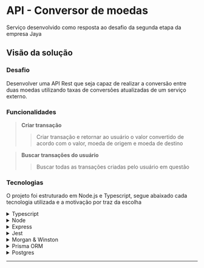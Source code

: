 # API - Conversor de moedas
Serviço desenvolvido como resposta ao desafio da segunda etapa da empresa Jaya

## Visão da solução

### Desafio
Desenvolver uma API Rest que seja capaz de realizar a conversão entre duas moedas
utilizando taxas de conversões atualizadas de um serviço externo.

### Funcionalidades

> **Criar transação**
>> Criar transação e retornar ao usuário o valor convertido de acordo com o valor,
moeda de origem e moeda de destino

> **Buscar transações do usuário**
>> Buscar todas as transações criadas pelo usuário em questão

### Tecnologias
O projeto foi estruturado em Node.js e Typescript, segue abaixado cada tecnologia utilizada
e a motivação por traz da escolha

<details>
    <summary>Typescript</summary>
    <p>Além da familiaridade de projetos com tipagens estáticas no Javascript, quando se trata de
    produtividade, esta tecnologia possui diversas funcionalidades que deixam o código mais limpo e legível</p>
</details>

<details>
    <summary>Node</summary>
    <p>Também parto do principio que também é uma tecnologia familiar. Além de ser uma plataforma
    simples de trabalhar, tem sua construção de ambiente facilitada permitindo subir serviços em
    produção rapidamente</p>
</details>

<details>
    <summary>Express</summary>
    <p>Este framework é otimizado para construções de API. Além de ser compatível com as tipagens do Typescript,
trazendo um código legível e de fácil manutenção</p>
</details>

<details>
    <summary>Jest</summary>
    <p>Confesso que foi meu primeiro contato com esta estrutura de teste. Ela traz diversas funcionalidades,
principalmente quando queremos separar ambientes para testes unitários ou integração</p>
</details>

<details>
    <summary>Morgan & Winston</summary>
    <p>Uma aplicação sem registro de logs é muito difícil "debugar" para achar um problema. Com essas duas ferramentas
toda requisição será armazenada, e quando houver uma exceção também será registrado com a ajuda dos tratamentos de exceções</p>
</details>

<details>
    <summary>Prisma ORM</summary>
    <p>Eu sempre ouvi falar desse novo ORM para trabalhar com qualquer banco e linguagem. Decidi usar
porque diferente de outros ORM's ele possui uma tipagem segura e pronto para um desenvolvimento produtivo</p>
</details>

<details>
    <summary>Postgres</summary>
    <p>O banco foi pelo suporte intenso de fluxo de dados, penso que transações são feitas diariamente.
Além da alta compatibilidade com o ORM acima, todo gerenciamento é feito pelo Prisma CLI</p>
</details>

___





